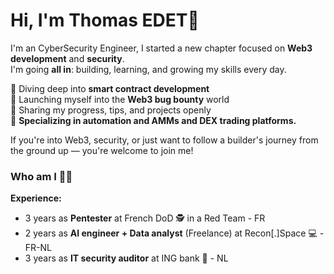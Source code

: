 # Hi, I'm Thomas EDET👋

I'm an CyberSecurity Engineer, I started a new chapter focused on **Web3 development** and **security**.  
I'm going **all in**: building, learning, and growing my skills every day.

🔹 Diving deep into **smart contract development**  
🔹 Launching myself into the **Web3 bug bounty** world  
🔹 Sharing my progress, tips, and projects openly  
🔹 **Specializing in automation and AMMs and DEX trading platforms.**

If you're into Web3, security, or just want to follow a builder's journey from the ground up — you're welcome to join me!

### Who am I 🧑‍💻 
**Experience:**
- 3 years as **Pentester** at French DoD 🕵️ in a Red Team - FR
- 2 years as **AI engineer + Data analyst** (Freelance) at Recon[.]Space 💻 - FR-NL
- 3 years as **IT security auditor** at ING bank 💸 - NL
